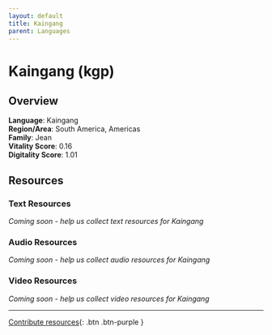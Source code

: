 ```yaml
---
layout: default
title: Kaingang
parent: Languages
---
```


# Kaingang (kgp)

## Overview

**Language**: Kaingang  
**Region/Area**: South America, Americas  
**Family**: Jean  
**Vitality Score**: 0.16  
**Digitality Score**: 1.01  

## Resources

### Text Resources
*Coming soon - help us collect text resources for Kaingang*

### Audio Resources
*Coming soon - help us collect audio resources for Kaingang*

### Video Resources
*Coming soon - help us collect video resources for Kaingang*

---

[Contribute resources](https://fairtrain.github.io/){: .btn .btn-purple }
